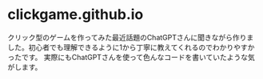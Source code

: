 # clickgame.github.io
クリック型のゲームを作ってみた最近話題のChatGPTさんに聞きながら作りました。初心者でも理解できるように1から丁寧に教えてくれるのでわかりやすかったです。
実際にもChatGPTさんを使って色んなコードを書いていたような気がします。
